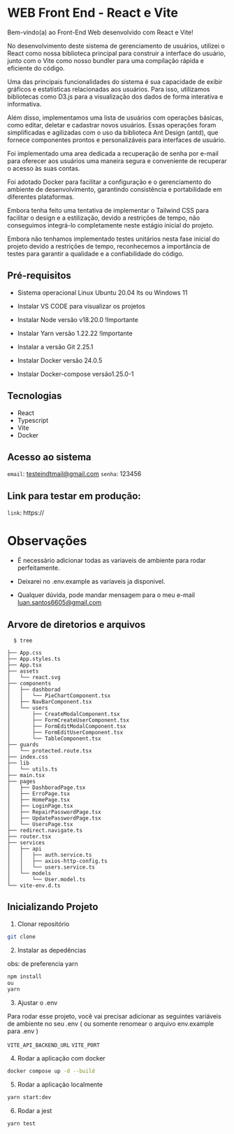 # WEB Front End - React e Vite

Bem-vindo(a) ao Front-End Web desenvolvido com React e Vite!

No desenvolvimento deste sistema de gerenciamento de usuários, utilizei o React como nossa biblioteca principal para construir a interface do usuário, junto com o Vite como nosso bundler para uma compilação rápida e eficiente do código.

Uma das principais funcionalidades do sistema é sua capacidade de exibir gráficos e estatísticas relacionadas aos usuários. Para isso, utilizamos bibliotecas como D3.js para a visualização dos dados de forma interativa e informativa.

Além disso, implementamos uma lista de usuários com operações básicas, como editar, deletar e cadastrar novos usuários. Essas operações foram simplificadas e agilizadas com o uso da biblioteca Ant Design (antd), que fornece componentes prontos e personalizáveis para interfaces de usuário.

Foi implementado uma area dedicada a recuperação de senha por e-mail para oferecer aos usuários uma maneira segura e conveniente de recuperar o acesso às suas contas.

Foi adotado Docker para facilitar a configuração e o gerenciamento do ambiente de desenvolvimento, garantindo consistência e portabilidade em diferentes plataformas.

Embora tenha feito uma tentativa de implementar o Tailwind CSS para facilitar o design e a estilização, devido a restrições de tempo, não conseguimos integrá-lo completamente neste estágio inicial do projeto.

Embora não tenhamos implementado testes unitários nesta fase inicial do projeto devido a restrições de tempo, reconhecemos a importância de testes para garantir a qualidade e a confiabilidade do código. 


## Pré-requisitos

- Sistema operacional Linux Ubuntu 20.04 lts ou Windows 11

- Instalar VS CODE para visualizar os projetos

- Instalar Node versão v18.20.0 !Importante

- Instalar Yarn versão 1.22.22 !Importante

- Instalar a versão Git 2.25.1 

- Instalar Docker versão 24.0.5

- Instalar Docker-compose versão1.25.0-1

## Tecnologias
- React
- Typescript
- Vite
- Docker

## Acesso ao sistema

`email`: testeindtmail@gmail.com
`senha`: 123456

## Link para testar em produção:

`link`: https://


# Observações


- É necessário adicionar todas as variaveis de ambiente para rodar perfeitamente.

- Deixarei no .env.example as variaveis ja disponivel.

- Qualquer dúvida, pode mandar mensagem para o meu e-mail luan.santos6605@gmail.com


## Arvore de diretorios e arquivos

```shell
  $ tree

├── App.css
├── App.styles.ts
├── App.tsx
├── assets
│   └── react.svg
├── components
│   ├── dashborad
│   │   └── PieChartComponent.tsx
│   ├── NavBarComponent.tsx
│   └── users
│       ├── CreateModalComponent.tsx
│       ├── FormCreateUserComponent.tsx
│       ├── FormEditModalComponent.tsx
│       ├── FormEditUserComponent.tsx
│       └── TableComponent.tsx
├── guards
│   └── protected.route.tsx
├── index.css
├── lib
│   └── utils.ts
├── main.tsx
├── pages
│   ├── DashboradPage.tsx
│   ├── ErroPage.tsx
│   ├── HomePage.tsx
│   ├── LoginPage.tsx
│   ├── RepairPasswordPage.tsx
│   ├── UpdatePasswordPage.tsx
│   └── UsersPage.tsx
├── redirect.navigate.ts
├── router.tsx
├── services
│   ├── api
│   │   ├── auth.service.ts
│   │   ├── axios-http-config.ts
│   │   └── users.service.ts
│   └── models
│       └── User.model.ts
└── vite-env.d.ts

```


## Inicializando Projeto

1. Clonar repositório

```bash
git clone 
```

2. Instalar as depedências

obs: de preferencia yarn

```bash
npm install
ou
yarn
```

3. Ajustar o .env

Para rodar esse projeto, você vai precisar adicionar as seguintes variáveis de ambiente no seu .env ( ou somente renomear o arquivo env.example para .env )

`VITE_API_BACKEND_URL`
`VITE_PORT`


4. Rodar a aplicação com docker

```bash
docker compose up -d --build
```

5. Rodar a aplicação localmente

```bash
yarn start:dev

```

6. Rodar a jest

```bash
yarn test

```

